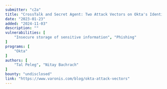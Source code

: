 ```yaml
---
submitter: "c2a"
title: "CrossTalk and Secret Agent: Two Attack Vectors on Okta's Identity Suite"
date: "2023-01-23"
added: "2024-11-03"
description: ""
vulnerabilities: [
    "Insecure storage of sensitive information", "Phishing"
]
programs: [
    "Okta"
]
authors: [
    "Tal Peleg", "Nitay Bachrach"
]
bounty: "undisclosed"
link: "https://www.varonis.com/blog/okta-attack-vectors"
---
```





